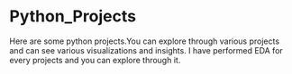 # Python_Projects
Here are some python projects.You can explore through various projects and can see various visualizations and insights. I have performed EDA for every projects and you can explore through it.
